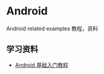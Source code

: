 # Android
Android related examples 教程，资料

## 学习资料

* [Android 基础入门教程](http://www.runoob.com/w3cnote_genre/android)
